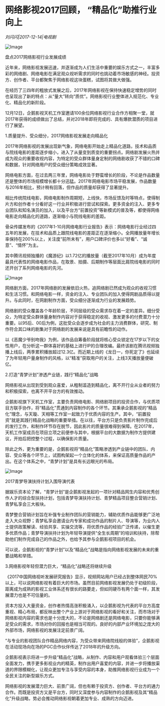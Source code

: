 # 网络影视2017回顾， “精品化”助推行业向上

*刘闪闪|2017-12-14|电视剧*

![Image](http://p3.pstatp.com/large/593800016742ae8c1689)

盘点2017网络影视行业发展成绩

近年来，网络影视发展迅速，并逐渐成为人们生活中重要的娱乐方式之一，丰富多彩的网络剧、网络电影在满足观众视听需求的同时也挑动着市场敏感的神经。投资方、创作者、平台都聚焦于网络影视这块蛋糕，试图将其做大做强。

在经历了三四年的粗放式发展之后，2017年网络影视在保持快速稳定增势的同时也呈现出了新的特点：从“量大”转向“质优”。网络影视行业整体进入规范化、专业化、精品化的新阶段。

12月12日，企鹅影视天机工作室邀请100余位网络影视行业合作方相聚一堂，就2017年获得的成绩做出了总结，并对2018年即将完成的、具有爆款潜质的项目进行了展望。

1.质量提升、受众细分，2017网络影视发展走向精品化

2017年网络影视的发展出现新气象，网络电影开始走上精品化道路，技术和品质与院线电影的差距逐步缩小，进入了从量变到质变的重要拐点。网络剧发展火热并成为观众的重要收视内容，为特定的受众群体量身定制的网络剧收获了不错的口碑和数据，针对网络用户的受众细分策略成效显著。

网络电影方面，在过去两三年里，网络电影处于野蛮增长的阶段，不论是作品数量还是整体的市场规模增长都十分迅猛。2017年网络电影市场平稳发展，作品数量与2016年相比，预计稍有回落，但作品的质量却获得了显著提升。

相比传统院线电影，网络电影制作周期短，上线快，市场反馈及时等特点，使得制片方和创作者十分看好这一行业并积极进行尝试和探索。更多资金的注入、更多专业团队和知名演员的加入，以及平台方“前置投资”等新模式的普及等，都使得网络电影走向精品化的道路，逐渐缩小与院线电影的差距。

骨朵传媒发布的《2017年1-10月网络电影行业报告》表示：网络电影行业经过四五年的发展，在技术和品质上跟院线电影的差距正在逐渐缩小。全网播放量年增长率保持在200%以上，关注度“前所未有”，用户口碑评价也多以“好看”、“诚意”、“情怀”为主。

其中腾讯视频独播的《魔游纪》以1.72亿的播放量（截至2017年10月）成为年度最具代表性的网络电影作品，在取景、拍摄、后期制作等层面比肩院线电影的同时还开创了系列网络电影的先河。

![Image](http://p2.pstatp.com/large/593a0001035be3488e8e)

网络剧方面，2017年网络剧的发展依旧火热，追网络剧已然成为观众的收视习惯和生活习惯。和网络电影一样，资金的注入、专业团队的加入使得网剧品质得以提升。与此同时，在网剧制作方面，受众细分逐渐成为行业的发展趋势。

网络剧的受众覆盖各个年龄阶层，不同层级的受众需求存在着一定的差异。细分受众，为特定受众群体量身制作内容对于获得稳定的收视、激发更多的付费潜力十分重要。以95后、00后为例，这批受众会逐步成为社会的主力消费群体，研究、制作符合其口味的剧集对于网络剧的发展来说是具有前瞻性的动作。

以《恶魔少爷别吻我》为例，该作品自筹备阶段就将核心受众锁定在17岁以下的女性用户，在分析这一群体喜好的基础上进行IP的合理改编。最终该剧在腾讯视频独播上线后，两季累积播放超过12.3亿。而近期上线的《龙日一，你死定了》也延续了为年轻用户量身制作的风格，以“精准”获取用户的关注，上线3天播放量便破亿。

2.打造“青梦计划”渗透产业链，践行“精品化”战略

网络影视从出现到受到观众喜爱，从粗制滥造到精品化，离不开行业从业者的努力和积极探索，也离不开平台方的有效推动。

企鹅影视旗下天机工作室，主要负责网络电影、网络剧项目的投资合作，与优质项目方联手协作，将“精品化”贯通到内容制作的各个环节。其秉承企鹅影视的“精品化”理念，与天璇、天相等工作室一起致力于优质内容的生产。其中，“前置投资”就是其践行精品化战略的重要举措。在以往，平台方只是负责影片制作完成后的发行工作，和制作环节存在脱节，因此影片的质量很难得到保障。在2017年，天机工作室成员在项目立项之前便参与其中，根据平台的大数据为制作方提供建议，开拍后把控整个过程，以确保影片质量。

除此之外，更为重要的是，企鹅影视将“精品化”策略渗透到产业链中的团队、内容、受众等各个环节上，试图构架起一个立体化的体系，来保证高质量作品的产出。在这个体系之中，“青梦计划”是具有长远眼光的布局。

![Image](http://p2.pstatp.com/large/593800016744185f75c1)

2017青梦导演扶持计划入围导演代表

据娱乐资本论了解，“青梦计划”是企鹅影视发起的一项针对精品网生内容和优秀创作人才的综合型扶持计划，包括青梦导演扶持计划、青梦精品项目整合营销计划、青梦私享会三大板块。

青梦整合营销计划旨在补强专业制作团队的营销能力，辅助优质作品能够更广泛地走入大众视野；青梦私享会邀请业内专家和成功作品的制片人、导演等，为业内人士提供政策解读、经验共享、实操交流等，将优质作品的经验广泛传递，以催生更多优质作品；青梦导演扶持计划为年轻导演提供“全生长周期”的培训和扶持，除帮助他们制作完成自己的作品之外，也给予其参与企鹅影视项目的机会。

可以说，企鹅影视的“青梦计划”以及“精品化”战略是指向网络影视发展的未来的重要战略和举措。

3.网络影视年轻但潜力巨大，“精品化”战略还将继续升级

《2017中国网络视听发展研究报告》显示，视频网站用户已经占到整体网民70%以上，可以说网络影视有着巨大的市场。虽然目前网络影视发展仍处于初级阶段，距离成为成熟的影视工业体系还有很长的路要走，但如同硬币有两个面一样，其发展潜力也是不可估量的。

资本方投入大量资金，创作者热情高涨积极涌入，以企鹅影视为代表的平台方高度重视、精心布局，都反映出整个产业上游对于网络影视的看好和关注，而市场对于网络影视内容的需求也是十分庞大的，不论是网络剧还是网络电影，只要你能够满足受众的需求，市场对你的回报也是相当可观的。良好的内部产业环境加之庞大的外部市场，网络影视的发展注定前景广阔。

“与专业的影视团队合作精品网络内容，为受众带来网络院线般的体验”，企鹅影视在活动现场向在场的PGC合作伙伴传达了2018年的升级方向。

企鹅影视表示将进一步升级“精品化”战略，从制作、内容和用户观看体验三个层面全面发力，携手更多影视业内的精英，制作出用户喜爱的内容，并进一步将播放渠道的界限模糊化，让观众更加专注与享受内容的本身，助推网络影视行业成为一个全民关注的新型娱乐方式。

网络影视的发展潜力巨大、前景广阔，但也有赖于投资方、创作者、平台方的通力合作。而既是投资方又是平台方，同时又深度参与内容制作的企鹅影视及其“精品化”升级战略，势必会推动网络影视朝着更加专业、成熟的方向迈进。

